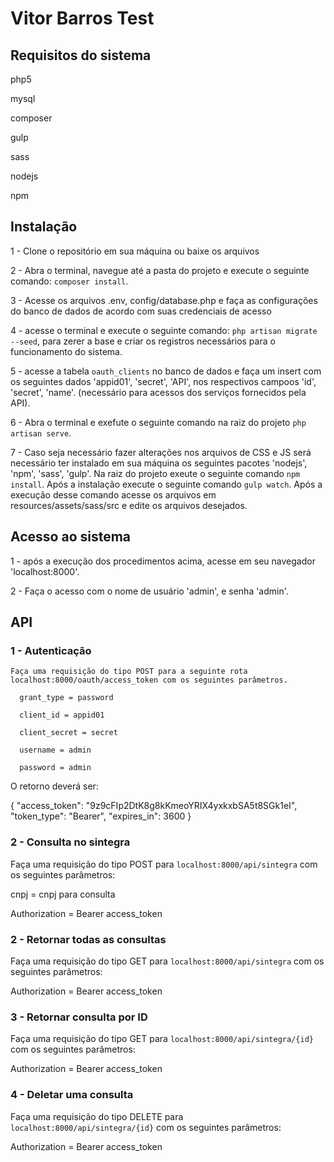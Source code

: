 # Vitor Barros Test

## Requisitos do sistema
  php5
  
  mysql
  
  composer
  
  gulp
  
  sass
  
  nodejs
  
  npm
  
## Instalação

  1 - Clone o repositório em sua máquina ou baixe os arquivos
  
  2 - Abra o terminal, navegue até a pasta do projeto e execute o seguinte comando: `composer install`.
  
  3 - Acesse os arquivos .env, config/database.php e faça as configurações do banco de dados de acordo com suas credenciais de acesso
  
  4 - acesse o terminal e execute o seguinte comando: `php artisan migrate --seed`, para zerer a base e criar os registros necessários para o funcionamento do sistema.
  
  5 - acesse a tabela `oauth_clients` no banco de dados e faça um insert com os seguintes dados 'appid01', 'secret', 'API', nos respectivos campoos 'id', 'secret', 'name'. (necessário para acessos dos serviços fornecidos pela API).
  
  6 - Abra o terminal e exefute o seguinte comando na raiz do projeto `php artisan serve`.
  
  7 - Caso seja necessário fazer alterações nos arquivos de CSS e JS será necessário ter instalado em sua máquina os seguintes
  pacotes 'nodejs', 'npm', 'sass', 'gulp'. Na raiz do projeto exeute o seguinte comando `npm install`. Após a instalação execute o seguinte comando `gulp watch`. Após a execução desse comando acesse os arquivos em resources/assets/sass/src e edite os arquivos desejados.
  
## Acesso ao sistema

  1 - após a execução dos procedimentos acima, acesse em seu navegador 'localhost:8000'.
  
  2 - Faça o acesso com o nome de usuário 'admin', e senha 'admin'.
  
## API
  ### 1 - Autenticação
    Faça uma requisição do tipo POST para a seguinte rota localhost:8000/oauth/access_token com os seguintes parâmetros.
    
      grant_type = password
      
      client_id = appid01
      
      client_secret = secret
      
      username = admin
      
      password = admin
      
  O retorno deverá ser:
  
  {
    "access_token": "9z9cFIp2DtK8g8kKmeoYRIX4yxkxbSA5t8SGk1eI",
    "token_type": "Bearer",
    "expires_in": 3600
  }
  
  ### 2 - Consulta no sintegra
  
  Faça uma requisição do tipo POST para `localhost:8000/api/sintegra` com os seguintes parâmetros:
  
  cnpj = cnpj para consulta
  
  Authorization = Bearer access_token
  
  ### 2 - Retornar todas as consultas
  
  Faça uma requisição do tipo GET para `localhost:8000/api/sintegra` com os seguintes parâmetros:
  
  Authorization = Bearer access_token
  
  ### 3 - Retornar consulta por ID
  
  Faça uma requisição do tipo GET para `localhost:8000/api/sintegra/{id}` com os seguintes parâmetros:
  
  Authorization = Bearer access_token
  
  ### 4 - Deletar uma consulta
  
  Faça uma requisição do tipo DELETE para `localhost:8000/api/sintegra/{id}` com os seguintes parâmetros:
  
  Authorization = Bearer access_token
